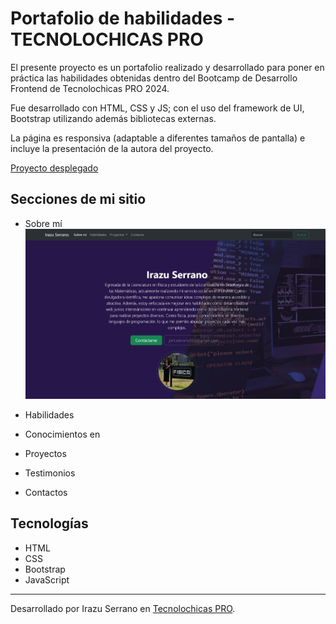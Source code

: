 # Portafolio de habilidades - TECNOLOCHICAS PRO

El presente proyecto es un portafolio realizado y desarrollado para poner en práctica las habilidades obtenidas dentro del Bootcamp de Desarrollo Frontend de Tecnolochicas PRO 2024.

Fue desarrollado con HTML, CSS y JS; con el uso del framework de UI, Bootstrap utilizando además bibliotecas externas.

La página es responsiva (adaptable a diferentes tamaños de pantalla) e incluye la presentación de la autora del proyecto.

[Proyecto desplegado](https://portafolio-b7-g2-supn.vercel.app/#)

## Secciones de mi sitio

- Sobre mí
![Presentación](Presentacion.jpeg)

- Habilidades
- Conocimientos en
- Proyectos
- Testimonios
- Contactos 

## Tecnologías

* HTML
* CSS
* Bootstrap
* JavaScript

---

Desarrollado por Irazu Serrano en [Tecnolochicas PRO](https://tecnolochicas.mx).